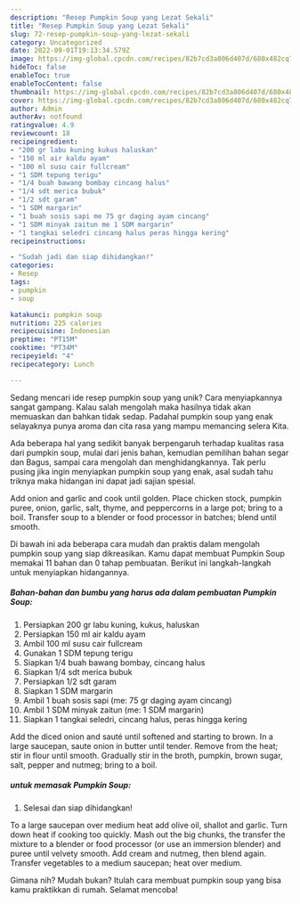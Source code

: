 ```yaml
---
description: "Resep Pumpkin Soup yang Lezat Sekali"
title: "Resep Pumpkin Soup yang Lezat Sekali"
slug: 72-resep-pumpkin-soup-yang-lezat-sekali
category: Uncategorized
date: 2022-09-01T19:13:34.579Z
image: https://img-global.cpcdn.com/recipes/82b7cd3a806d407d/680x482cq70/pumpkin-soup-foto-resep-utama.jpg
hideToc: false
enableToc: true
enableTocContent: false
thumbnail: https://img-global.cpcdn.com/recipes/82b7cd3a806d407d/680x482cq70/pumpkin-soup-foto-resep-utama.jpg
cover: https://img-global.cpcdn.com/recipes/82b7cd3a806d407d/680x482cq70/pumpkin-soup-foto-resep-utama.jpg
author: Admin
authorAv: notfound
ratingvalue: 4.9
reviewcount: 18
recipeingredient:
- "200 gr labu kuning kukus haluskan"
- "150 ml air kaldu ayam"
- "100 ml susu cair fullcream"
- "1 SDM tepung terigu"
- "1/4 buah bawang bombay cincang halus"
- "1/4 sdt merica bubuk"
- "1/2 sdt garam"
- "1 SDM margarin"
- "1 buah sosis sapi me 75 gr daging ayam cincang"
- "1 SDM minyak zaitun me 1 SDM margarin"
- "1 tangkai seledri cincang halus peras hingga kering"
recipeinstructions:

- "Sudah jadi dan siap dihidangkan!"
categories:
- Resep
tags:
- pumpkin
- soup

katakunci: pumpkin soup 
nutrition: 225 calories
recipecuisine: Indonesian
preptime: "PT15M"
cooktime: "PT34M"
recipeyield: "4"
recipecategory: Lunch

---
```





Sedang mencari ide resep pumpkin soup yang unik? Cara menyiapkannya sangat gampang. Kalau salah mengolah maka hasilnya tidak akan memuaskan dan bahkan tidak sedap. Padahal pumpkin soup yang enak selayaknya punya aroma dan cita rasa yang mampu memancing selera Kita.





Ada beberapa hal yang sedikit banyak berpengaruh terhadap kualitas rasa dari pumpkin soup, mulai dari jenis bahan, kemudian pemilihan bahan segar dan Bagus, sampai cara mengolah dan menghidangkannya. Tak perlu pusing jika ingin menyiapkan pumpkin soup yang enak,      asal sudah tahu triknya maka hidangan ini dapat jadi sajian spesial.














Add onion and garlic and cook until golden. Place chicken stock, pumpkin puree, onion, garlic, salt, thyme, and peppercorns in a large pot; bring to a boil. Transfer soup to a blender or food processor in batches; blend until smooth.






Di bawah ini ada beberapa cara mudah dan praktis dalam mengolah pumpkin soup yang siap dikreasikan. Kamu dapat membuat Pumpkin Soup memakai 11 bahan dan 0 tahap pembuatan. Berikut ini langkah-langkah untuk menyiapkan hidangannya.

<!--inarticleads1-->

##### Bahan-bahan dan bumbu yang harus ada dalam pembuatan Pumpkin Soup:

1. Persiapkan 200 gr labu kuning, kukus, haluskan
1. Persiapkan 150 ml air kaldu ayam
1. Ambil 100 ml susu cair fullcream
1. Gunakan 1 SDM tepung terigu
1. Siapkan 1/4 buah bawang bombay, cincang halus
1. Siapkan 1/4 sdt merica bubuk
1. Persiapkan 1/2 sdt garam
1. Siapkan 1 SDM margarin
1. Ambil 1 buah sosis sapi (me: 75 gr daging ayam cincang)
1. Ambil 1 SDM minyak zaitun (me: 1 SDM margarin)
1. Siapkan 1 tangkai seledri, cincang halus, peras hingga kering


Add the diced onion and sauté until softened and starting to brown. In a large saucepan, saute onion in butter until tender. Remove from the heat; stir in flour until smooth. Gradually stir in the broth, pumpkin, brown sugar, salt, pepper and nutmeg; bring to a boil. 

<!--inarticleads2-->

#####  untuk memasak Pumpkin Soup:


1. Selesai dan siap dihidangkan!

To a large saucepan over medium heat add olive oil, shallot and garlic. Turn down heat if cooking too quickly. Mash out the big chunks, the transfer the mixture to a blender or food processor (or use an immersion blender) and puree until velvety smooth. Add cream and nutmeg, then blend again. Transfer vegetables to a medium saucepan; heat over medium. 

Gimana nih? Mudah bukan? Itulah cara membuat pumpkin soup yang bisa kamu praktikkan di rumah. Selamat mencoba!
